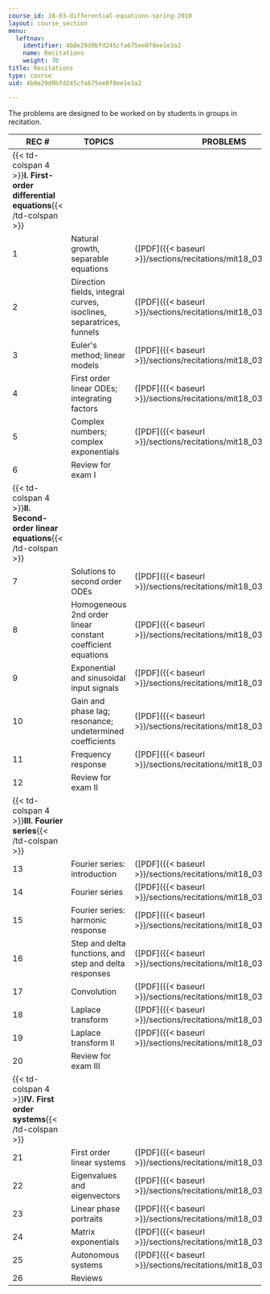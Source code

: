 ```yaml
---
course_id: 18-03-differential-equations-spring-2010
layout: course_section
menu:
  leftnav:
    identifier: 4b0e29d9bfd245cfa675ee8f8ee1e3a2
    name: Recitations
    weight: 70
title: Recitations
type: course
uid: 4b0e29d9bfd245cfa675ee8f8ee1e3a2

---
```


The problems are designed to be worked on by students in groups in recitation.

| REC # | TOPICS | PROBLEMS | SOLUTIONS |
| --- | --- | --- | --- |
| {{< td-colspan 4 >}}**I. First-order differential equations**{{< /td-colspan >}} ||||
| 1 | Natural growth, separable equations | ([PDF]({{< baseurl >}}/sections/recitations/mit18_03s10_rec_01)) | ([PDF]({{< baseurl >}}/sections/recitations/mit18_03s10_rec_01_sol)) |
| 2 | Direction fields, integral curves, isoclines, separatrices, funnels | ([PDF]({{< baseurl >}}/sections/recitations/mit18_03s10_rec_02)) | ([PDF]({{< baseurl >}}/sections/recitations/mit18_03s10_rec_02_sol)) |
| 3 | Euler's method; linear models | ([PDF]({{< baseurl >}}/sections/recitations/mit18_03s10_rec_03)) | ([PDF]({{< baseurl >}}/sections/recitations/mit18_03s10_rec_03_sol)) |
| 4 | First order linear ODEs; integrating factors | ([PDF]({{< baseurl >}}/sections/recitations/mit18_03s10_rec_04)) | ([PDF]({{< baseurl >}}/sections/recitations/mit18_03s10_rec_04_sol)) |
| 5 | Complex numbers; complex exponentials | ([PDF]({{< baseurl >}}/sections/recitations/mit18_03s10_rec_05)) | ([PDF]({{< baseurl >}}/sections/recitations/mit18_03s10_rec_05_sol)) |
| 6 | Review for exam I | &nbsp; |
| {{< td-colspan 4 >}}**II. Second-order linear equations**{{< /td-colspan >}} ||||
| 7 | Solutions to second order ODEs | ([PDF]({{< baseurl >}}/sections/recitations/mit18_03s10_rec_07)) | ([PDF]({{< baseurl >}}/sections/recitations/mit18_03s10_rec_07_sol)) |
| 8 | Homogeneous 2nd order linear constant coefficient equations | ([PDF]({{< baseurl >}}/sections/recitations/mit18_03s10_rec_08)) | ([PDF]({{< baseurl >}}/sections/recitations/mit18_03s10_rec_08_sol)) |
| 9 | Exponential and sinusoidal input signals | ([PDF]({{< baseurl >}}/sections/recitations/mit18_03s10_rec_09)) | ([PDF]({{< baseurl >}}/sections/recitations/mit18_03s10_rec_09_sol)) |
| 10 | Gain and phase lag; resonance; undetermined coefficients | ([PDF]({{< baseurl >}}/sections/recitations/mit18_03s10_rec_10)) | ([PDF]({{< baseurl >}}/sections/recitations/mit18_03s10_rec_10_sol)) |
| 11 | Frequency response | ([PDF]({{< baseurl >}}/sections/recitations/mit18_03s10_rec_11)) | ([PDF]({{< baseurl >}}/sections/recitations/mit18_03s10_rec_11_sol)) |
| 12 | Review for exam II | &nbsp; |
| {{< td-colspan 4 >}}**III. Fourier series**{{< /td-colspan >}} ||||
| 13 | Fourier series: introduction | ([PDF]({{< baseurl >}}/sections/recitations/mit18_03s10_rec_13)) | ([PDF]({{< baseurl >}}/sections/recitations/mit18_03s10_rec_13_sol)) |
| 14 | Fourier series | ([PDF]({{< baseurl >}}/sections/recitations/mit18_03s10_rec_14)) | ([PDF]({{< baseurl >}}/sections/recitations/mit18_03s10_rec_14_sol)) |
| 15 | Fourier series: harmonic response | ([PDF]({{< baseurl >}}/sections/recitations/mit18_03s10_rec_15)) | ([PDF]({{< baseurl >}}/sections/recitations/mit18_03s10_rec_15_sol)) |
| 16 | Step and delta functions, and step and delta responses | ([PDF]({{< baseurl >}}/sections/recitations/mit18_03s10_rec_16)) | ([PDF]({{< baseurl >}}/sections/recitations/mit18_03s10_rec_16_sol)) |
| 17 | Convolution | ([PDF]({{< baseurl >}}/sections/recitations/mit18_03s10_rec_17)) | ([PDF]({{< baseurl >}}/sections/recitations/mit18_03s10_rec_17_sol)) |
| 18 | Laplace transform | ([PDF]({{< baseurl >}}/sections/recitations/mit18_03s10_rec_18)) | ([PDF]({{< baseurl >}}/sections/recitations/mit18_03s10_rec_18_sol)) |
| 19 | Laplace transform II | ([PDF]({{< baseurl >}}/sections/recitations/mit18_03s10_rec_19)) | ([PDF]({{< baseurl >}}/sections/recitations/mit18_03s10_rec_19_sol)) |
| 20 | Review for exam III | &nbsp; |
| {{< td-colspan 4 >}}**IV. First order systems**{{< /td-colspan >}} ||||
| 21 | First order linear systems | ([PDF]({{< baseurl >}}/sections/recitations/mit18_03s10_rec_21)) | ([PDF]({{< baseurl >}}/sections/recitations/mit18_03s10_rec_21_sol)) |
| 22 | Eigenvalues and eigenvectors | ([PDF]({{< baseurl >}}/sections/recitations/mit18_03s10_rec_22)) | ([PDF]({{< baseurl >}}/sections/recitations/mit18_03s10_rec_22_sol)) |
| 23 | Linear phase portraits | ([PDF]({{< baseurl >}}/sections/recitations/mit18_03s10_rec_23)) | ([PDF]({{< baseurl >}}/sections/recitations/mit18_03s10_rec_23_sol)) |
| 24 | Matrix exponentials | ([PDF]({{< baseurl >}}/sections/recitations/mit18_03s10_rec_24)) | ([PDF]({{< baseurl >}}/sections/recitations/mit18_03s10_rec_24_sol)) |
| 25 | Autonomous systems | ([PDF]({{< baseurl >}}/sections/recitations/mit18_03s10_rec_25)) | ([PDF]({{< baseurl >}}/sections/recitations/mit18_03s10_rec_25_sol)) |
| 26 | Reviews | &nbsp; |